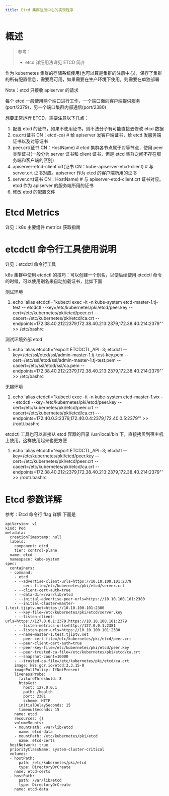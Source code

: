 ```yaml
---
title: Etcd 集群注册中心的实现程序
---
```


# 概述

> 参考：
> - etcd 详细用法详见 ETCD 简介

作为 kubernetes 集群的存储系统使用(也可以算是集群的注册中心)，保存了集群的所有配置信息，需要高可用，如果需要在生产环境下使用，则需要在单独部署

Note：etcd 只接收 apiserver 的请求

每个 etcd 一般使用两个端口进行工作，一个端口面向客户端提供服务(port/2379)，另一个端口集群内部通信(port/2380)

想要正常运行 ETCD，需要注意以下几点：

1. 配置 etcd 的证书，如果不使用证书，则不法分子有可能直接去修改 etcd 数据
2. ca.crt(证书 CN：etcd-ca) # 给 apiserver 发客户端证书，给 etcd 发服务端证书以及对等证书
3. peer.crt(证书 CN：HostName) # etcd 集群各节点属于对等节点，使用 peer 类型证书(一般分为 server 证书和 client 证书，但是 etcd 集群之间不存在服务端和客户端的区别)
4. apiserver-etcd-client.crt(证书 CN：kube-apiserver-etcd-client) # 与 server.crt 证书对应。apiserver 作为 etcd 的客户端所用的证书
5. server.crt(证书 CN：HostName) # 与 apiserver-etcd-client.crt 证书对应。etcd 作为 apiserver 的服务端所用的证书
6. 修改 etcd 的配置文件

# Etcd Metrics

详见：k8s 主要组件 metrics 获取指南

# etcdctl 命令行工具使用说明

详见：etcdctl 命令行工具

k8s 集群中使用 etcdctl 的技巧：可以创建一个别名，以便后续使用 etcdctl 命令的时候，可以使用别名来自动加载证书，比如下面

测试环境

1. echo 'alias etcdctl="kubectl exec -it -n kube-system etcd-master-1.tj-test -- etcdctl --key=/etc/kubernetes/pki/etcd/peer.key --cert=/etc/kubernetes/pki/etcd/peer.crt --cacert=/etc/kubernetes/pki/etcd/ca.crt --endpoints=172.38.40.212:2379,172.38.40.213:2379,172.38.40.214:2379"' >> /etc/bashrc

测试环境外部 etcd

1. echo 'alias etcdctl="export ETCDCTL_API=3; etcdctl --key=/etc/ssl/etcd/ssl/admin-master-1.tj-test-key.pem --cert=/etc/ssl/etcd/ssl/admin-master-1.tj-test.pem --cacert=/etc/ssl/etcd/ssl/ca.pem --endpoints=172.38.40.212:2379,172.38.40.213:2379,172.38.40.214:2379"' >> /etc/bashrc

无锡环境

1. echo 'alias etcdctl="kubectl exec -it -n kube-system etcd-master-1.wx -- etcdctl --key=/etc/kubernetes/pki/etcd/peer.key --cert=/etc/kubernetes/pki/etcd/peer.crt --cacert=/etc/kubernetes/pki/etcd/ca.crt --endpoints=172.40.0.3:2379,172.40.0.4:2379,172.40.0.5:2379"' >> /root/.bashrc

etcdctl 工具也可以直接从 etcd 容器的目录 /usr/local/bin 下，直接拷贝到宿主机上使用。这样使用起来也更方便

1. echo 'alias etcdctl="export ETCDCTL_API=3; etcdctl --key=/etc/kubernetes/pki/etcd/peer.key --cert=/etc/kubernetes/pki/etcd/peer.crt --cacert=/etc/kubernetes/pki/etcd/ca.crt --endpoints=172.38.40.212:2379,172.38.40.213:2379,172.38.40.214:2379"' >> /root/.bashrc

# Etcd 参数详解

参考：Etcd 命令行 flag 详解
下面是

    apiVersion: v1
    kind: Pod
    metadata:
      creationTimestamp: null
      labels:
        component: etcd
        tier: control-plane
      name: etcd
      namespace: kube-system
    spec:
      containers:
      - command:
        - etcd
        - --advertise-client-urls=https://10.10.100.101:2379
        - --cert-file=/etc/kubernetes/pki/etcd/server.crt
        - --client-cert-auth=true
        - --data-dir=/var/lib/etcd
        - --initial-advertise-peer-urls=https://10.10.100.101:2380
        - --initial-cluster=master-1.test.tjiptv.net=https://10.10.100.101:2380
        - --key-file=/etc/kubernetes/pki/etcd/server.key
        - --listen-client-urls=https://127.0.0.1:2379,https://10.10.100.101:2379
        - --listen-metrics-urls=http://127.0.0.1:2381
        - --listen-peer-urls=https://10.10.100.101:2380
        - --name=master-1.test.tjiptv.net
        - --peer-cert-file=/etc/kubernetes/pki/etcd/peer.crt
        - --peer-client-cert-auth=true
        - --peer-key-file=/etc/kubernetes/pki/etcd/peer.key
        - --peer-trusted-ca-file=/etc/kubernetes/pki/etcd/ca.crt
        - --snapshot-count=10000
        - --trusted-ca-file=/etc/kubernetes/pki/etcd/ca.crt
        image: k8s.gcr.io/etcd:3.3.15-0
        imagePullPolicy: IfNotPresent
        livenessProbe:
          failureThreshold: 8
          httpGet:
            host: 127.0.0.1
            path: /health
            port: 2381
            scheme: HTTP
          initialDelaySeconds: 15
          timeoutSeconds: 15
        name: etcd
        resources: {}
        volumeMounts:
        - mountPath: /var/lib/etcd
          name: etcd-data
        - mountPath: /etc/kubernetes/pki/etcd
          name: etcd-certs
      hostNetwork: true
      priorityClassName: system-cluster-critical
      volumes:
      - hostPath:
          path: /etc/kubernetes/pki/etcd
          type: DirectoryOrCreate
        name: etcd-certs
      - hostPath:
          path: /var/lib/etcd
          type: DirectoryOrCreate
        name: etcd-data
